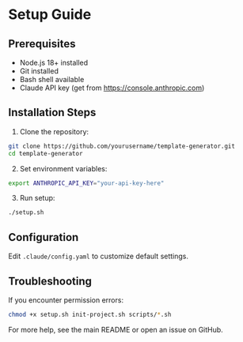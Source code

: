 # Setup Guide

## Prerequisites

- Node.js 18+ installed
- Git installed
- Bash shell available
- Claude API key (get from https://console.anthropic.com)

## Installation Steps

1. Clone the repository:
```bash
git clone https://github.com/yourusername/template-generator.git
cd template-generator
```

2. Set environment variables:
```bash
export ANTHROPIC_API_KEY="your-api-key-here"
```

3. Run setup:
```bash
./setup.sh
```

## Configuration

Edit `.claude/config.yaml` to customize default settings.

## Troubleshooting

If you encounter permission errors:
```bash
chmod +x setup.sh init-project.sh scripts/*.sh
```

For more help, see the main README or open an issue on GitHub.
